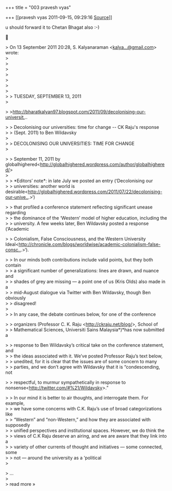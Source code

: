 +++
title = "003 pravesh vyas"

+++
[[pravesh vyas	2011-09-15, 09:29:16 [Source](https://groups.google.com/g/bvparishat/c/5KYLpm2tDB0)]]



u should forward it to Chetan Bhagat also :-)  



\> On 13 September 2011 20:28, S. Kalyanaraman \<[kalya...@gmail.com]()\> wrote:  
\>  
\>  
\>  
\>  
\>  
\>  
\>  
\> \>   TUESDAY, SEPTEMBER 13, 2011  
\>  

\> \><http://bharatkalyan97.blogspot.com/2011/09/decolonising-our-universit.>..  

\> \>   Decolonising our universities: time for change -- CK Raju's response  
\> \> (Sept. 2011) to Ben Wildavsky  
\>  
\> \> DECOLONISING OUR UNIVERSITIES: TIME FOR CHANGE  
\>  

\> \> September 11, 2011 by globalhighered\<<http://globalhighered.wordpress.com/author/globalhighered/>\>  
\>  
\> \> \*Editors’ note\*: in late July we posted an entry (‘Decolonising our  
\> \> universities: another world is desirable\<<http://globalhighered.wordpress.com/2011/07/22/decolonising-our-unive..>.>‘)  

\> \> that profiled a conference statement reflecting significant unease regarding  
\> \> the dominance of the ‘Western’ model of higher education, including the  
\> \> university. A few weeks later, Ben Wildavsky posted a response (‘Academic  

\> \> Colonialism, False Consciousness, and the Western University Ideal\<<http://chronicle.com/blogs/worldwise/academic-colonialism-false-consc..>.>‘).  

\> \> In our minds both contributions include valid points, but they both contain  
\> \> a significant number of generalizations: lines are drawn, and nuance and  
\> \> shades of grey are missing — a point one of us (Kris Olds) also made in a  
\> \> mid-August dialogue via Twitter with Ben Wildavsky, though Ben obviously  
\> \> disagreed!  
\>  
\> \> In any case, the debate continues below, for one of the conference  

\> \> organizers (Professor C. K. Raju \<<http://ckraju.net/blog/>\>, School of  
\> \> Mathematical Sciences, Universiti Sains Malaysia\*)\*has now submitted a  

\> \> response to Ben Wildavsky’s critical take on the conference statement, and  
\> \> the ideas associated with it. We’ve posted Professor Raju’s text below,  
\> \> unedited, for it is clear that the issues are of some concern to many  
\> \> parties, and we don’t agree with Wildavsky that it is “condescending, not  

\> \> respectful, to murmur sympathetically in response to nonsense\<<http://twitter.com/#%21/Wildavsky>\>.”  

\> \> In our mind it is better to air thoughts, and interrogate them. For example,  
\> \> we have some concerns with C.K. Raju’s use of broad categorizations like  
\> \> “Western” and “non-Western,” and how they are associated with supposedly  
\> \> unified perspectives and institutional spaces. However, we do think the  
\> \> views of C.K Raju deserve an airing, and we are aware that they link into a  
\> \> variety of other currents of thought and initiatives — some connected, some  
\> \> not — around the university as a ‘political  
\>  

\> ...  
\>  
\> read more »

